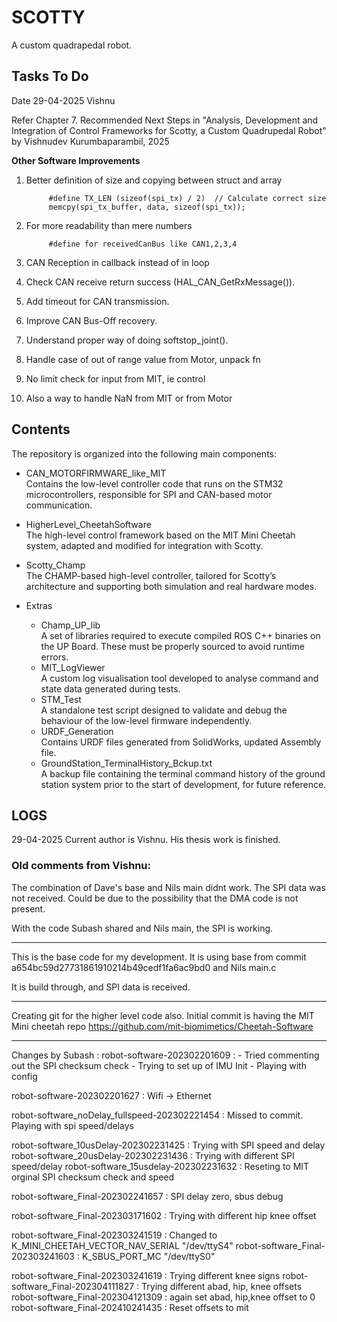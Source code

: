 
# SCOTTY

A custom quadrapedal robot.

## Tasks To Do

Date 29-04-2025 Vishnu

Refer Chapter 7. Recommended Next Steps in "Analysis, Development and Integration of Control Frameworks for Scotty, a Custom Quadrupedal Robot" by Vishnudev Kurumbaparambil, 2025

**Other Software Improvements**
1. Better definition of size and copying between struct and array

            #define TX_LEN (sizeof(spi_tx) / 2)  // Calculate correct size
            memcpy(spi_tx_buffer, data, sizeof(spi_tx));


2. For more readability than mere numbers

            #define for receivedCanBus like CAN1,2,3,4


3. CAN Reception in callback instead of in loop
4. Check CAN receive return success (HAL_CAN_GetRxMessage()).
5. Add timeout for CAN transmission.
6. Improve CAN Bus-Off recovery.
7. Understand proper way of doing softstop_joint().
8. Handle case of out of range value from Motor, unpack fn
9. No limit check for input from MIT, ie control
10. Also a way to handle NaN from MIT or from Motor



## Contents

The repository is organized into the following main components:

- CAN_MOTORFIRMWARE_like_MIT     
    Contains the low-level controller code that runs on the STM32 microcontrollers, responsible for SPI and CAN-based motor communication.

- HigherLevel_CheetahSoftware    
    The high-level control framework based on the MIT Mini Cheetah system, adapted and modified for integration with Scotty.

- Scotty_Champ     
    The CHAMP-based high-level controller, tailored for Scotty’s architecture and supporting both simulation and real hardware modes.

- Extras
    - Champ_UP_lib     
        A set of libraries required to execute compiled ROS C++ binaries on the UP Board. These must be properly sourced to avoid runtime errors.
    - MIT_LogViewer             
        A custom log visualisation tool developed to analyse command and state data generated during tests.
    - STM_Test         
        A standalone test script designed to validate and debug the behaviour of the low-level firmware independently.
    - URDF_Generation        
        Contains URDF files generated from SolidWorks, updated Assembly file.
    - GroundStation_TerminalHistory_Bckup.txt         
        A backup file containing the terminal command history of the ground station system prior to the start of development, for future reference.


## LOGS

29-04-2025
Current author is Vishnu. His thesis work is finished.

### Old comments from Vishnu:

The combination of Dave's base and Nils main didnt work. The SPI data was not received. Could be due to the possibility that the DMA code is not present.

With the code Subash shared and Nils main, the SPI is working.
_______________________________________________

This is the base code for my development. It is using base from commit a654bc59d27731861910214b49cedf1fa6ac9bd0 and Nils main.c

It is build through, and SPI data is received. 

_______________________________________________


Creating git for the higher level code also.
Initial commit is having the MIT Mini cheetah repo https://github.com/mit-biomimetics/Cheetah-Software



_____________________________________________
Changes by Subash : 
robot-software-202302201609 : - Tried commenting out the SPI checksum check
                            - Trying to set up of IMU Init
                            - Playing with config 

robot-software-202302201627 : Wifi -> Ethernet

robot-software_noDelay_fullspeed-202302221454 : Missed to commit. Playing with spi speed/delays

robot-software_10usDelay-202302231425 : Trying with SPI speed and delay
robot-software_20usDelay-202302231436 : Trying with different SPI speed/delay
robot-software_15usdelay-202302231632 : Reseting to MIT orginal SPI checksum check and speed

robot-software_Final-202302241657 : SPI delay zero, sbus debug

robot-software_Final-202303171602 : Trying with different hip knee offset

robot-software_Final-202303241519 : Changed to K_MINI_CHEETAH_VECTOR_NAV_SERIAL "/dev/ttyS4"
robot-software_Final-202303241603 : K_SBUS_PORT_MC "/dev/ttyS0"

robot-software_Final-202303241619 : Trying different knee signs
robot-software_Final-202304111827 : Trying different abad, hip, knee offsets
robot-software_Final-202304121309 : again set abad, hip,knee offset to 0 
robot-software_Final-202410241435 : Reset offsets to mit



